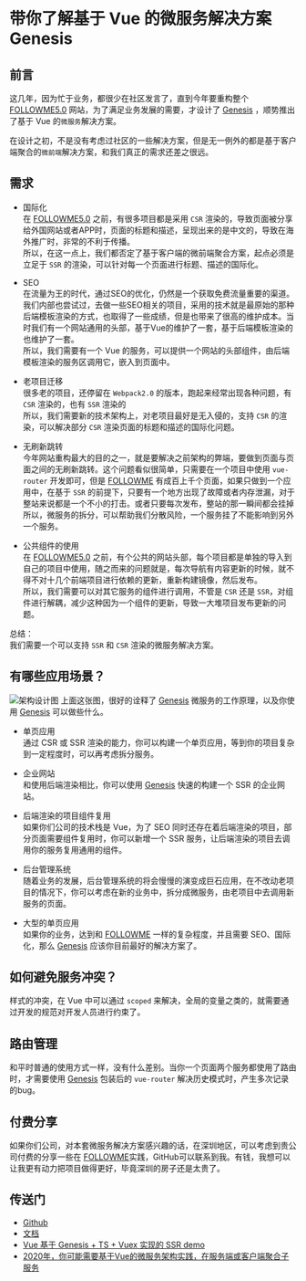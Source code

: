 # 带你了解基于 Vue 的微服务解决方案 Genesis

## 前言
这几年，因为忙于业务，都很少在社区发言了，直到今年要重构整个 [FOLLOWME5.0](https://www.followme.com/?vcode=252339) 网站，为了满足业务发展的需要，才设计了 [Genesis](https://github.com/fmfe/genesis) ，顺势推出了基于 Vue 的`微服务`解决方案。    
    
在设计之初，不是没有考虑过社区的一些解决方案，但是无一例外的都是基于客户端聚合的`微前端`解决方案，和我们真正的需求还差之很远。

## 需求
- 国际化    
在 [FOLLOWME5.0](https://www.followme.com/?vcode=252339) 之前，有很多项目都是采用 `CSR` 渲染的，导致页面被分享给外国网站或者APP时，页面的标题和描述，呈现出来的是中文的，导致在海外推广时，非常的不利于传播。    
所以，在这一点上，我们都否定了基于客户端的微前端聚合方案，起点必须是立足于 `SSR` 的渲染，可以针对每一个页面进行标题、描述的国际化。

- SEO    
在流量为王的时代，通过SEO的优化，仍然是一个获取免费流量重要的渠道。我们内部也尝试过，去做一些SEO相关的项目，采用的技术就是最原始的那种后端模板渲染的方式，也取得了一些成绩，但是也带来了很高的维护成本。当时我们有一个网站通用的头部，基于Vue的维护了一套，基于后端模板渲染的也维护了一套。    
所以，我们需要有一个 Vue 的服务，可以提供一个网站的头部组件，由后端模板渲染的服务区调用它，嵌入到页面中。

- 老项目迁移    
很多老的项目，还停留在 `Webpack2.0`  的版本，跑起来经常出现各种问题，有 `CSR` 渲染的，也有 `SSR` 渲染的    
所以，我们需要新的技术架构上，对老项目最好是无入侵的，支持 `CSR` 的渲染，可以解决部分 `CSR` 渲染页面的标题和描述的国际化问题。

- 无刷新跳转    
今年网站重构最大的目的之一，就是要解决之前架构的弊端，要做到页面与页面之间的无刷新跳转。这个问题看似很简单，只需要在一个项目中使用 `vue-router` 开发即可，但是 [FOLLOWME](https://www.followme.com/?vcode=252339) 有成百上千个页面，如果只做到一个应用中，在基于 `SSR` 的前提下，只要有一个地方出现了故障或者内存泄漏，对于整站来说都是一个不小的打击。或者只要每次发布，整站的那一瞬间都会挂掉    
所以，微服务的拆分，可以帮助我们分散风险，一个服务挂了不能影响到另外一个服务。

- 公共组件的使用    
在 [FOLLOWME5.0](https://www.followme.com/?vcode=252339) 之前，有个公共的网站头部，每个项目都是单独的导入到自己的项目中使用，随之而来的问题就是，每次导航有内容更新的时候，就不得不对十几个前端项目进行依赖的更新，重新构建镜像，然后发布。    
所以，我们需要可以对其它服务的组件进行调用，不管是 `CSR` 还是 `SSR`，对组件进行解耦，减少这种因为一个组件的更新，导致一大堆项目发布更新的问题。

总结：    
我们需要一个可以支持 `SSR` 和 `CSR` 渲染的微服务解决方案。

## 有哪些应用场景？
![架构设计图](https://fmfe.github.io/genesis-docs/renderer.jpg)
上面这张图，很好的诠释了 [Genesis](https://github.com/fmfe/genesis) 微服务的工作原理，以及你使用 [Genesis](https://github.com/fmfe/genesis) 可以做些什么。

- 单页应用    
通过 CSR 或 SSR 渲染的能力，你可以构建一个单页应用，等到你的项目复杂到一定程度时，可以再考虑拆分服务。

- 企业网站    
和使用后端渲染相比，你可以使用 [Genesis](https://github.com/fmfe/genesis) 快速的构建一个 SSR 的企业网站。

- 后端渲染的项目组件复用    
如果你们公司的技术栈是 Vue，为了 SEO 同时还存在着后端渲染的项目，部分页面需要组件复用时，你可以新增一个 SSR 服务，让后端渲染的项目去调用你的服务复用通用的组件。

- 后台管理系统    
随着业务的发展，后台管理系统的将会慢慢的演变成巨石应用，在不改动老项目的情况下，你可以考虑在新的业务中，拆分成微服务，由老项目中去调用新服务的页面。

- 大型的单页应用     
如果你的业务，达到和 [FOLLOWME](https://www.followme.com/?vcode=252339) 一样的复杂程度，并且需要 SEO、国际化，那么 [Genesis](https://github.com/fmfe/genesis) 应该你目前最好的解决方案了。

## 如何避免服务冲突？
样式的冲突，在 Vue 中可以通过 `scoped` 来解决，全局的变量之类的，就需要通过开发的规范对开发人员进行约束了。

## 路由管理
和平时普通的使用方式一样，没有什么差别。当你一个页面两个服务都使用了路由时，才需要使用 [Genesis](https://github.com/fmfe/genesis) 包装后的 `vue-router` 解决历史模式时，产生多次记录的bug。

## 付费分享
如果你们公司，对本套微服务解决方案感兴趣的话，在深圳地区，可以考虑到贵公司付费的分享一些在 [FOLLOWME](https://www.followme.com/?vcode=252339)实践，GitHub可以联系到我。有钱，我想可以让我更有动力把项目做得更好，毕竟深圳的房子还是太贵了。

## 传送门
- [Github](https://github.com/fmfe/genesis) 
- [文档](https://fmfe.github.io/genesis-docs/) 
- [Vue 基于 Genesis + TS + Vuex 实现的 SSR demo](https://github.com/lzxb/vue2-demo)
- [2020年，你可能需要基于Vue的微服务架构实践，在服务端或客户端聚合子服务](https://github.com/fmfe/vue-genesis-micro)
